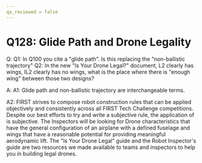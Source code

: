 ```yaml
---
qa_reviewed = false
---
```


# Q128: Glide Path and Drone Legality

Q: Q1: In Q100 you cite a "glide path". Is this replacing the "non-ballistic trajectory" Q2: In the new "Is Your Drone Legal?" document, L2 clearly has wings, IL2 clearly has no wings, what is the place where there is "enough wing" between those two designs?

A: A1: Glide path and non-ballistic trajectory are interchangeable terms.

A2: FIRST strives to compose robot construction rules that can be applied objectively and consistently across all FIRST Tech Challenge competitions. Despite our best efforts to try and write a subjective rule, the application of is subjective. The Inspectors will be looking for Drone characteristics that have the general configuration of an airplane with a defined fuselage and wings that have a reasonable potential for providing meaningful aerodynamic lift. The "Is Your Drone Legal" guide and the Robot Inspector's guide are two resources we made available to teams and inspectors to help you in building legal drones.